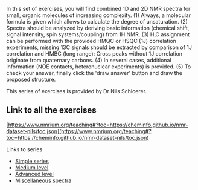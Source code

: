 In this set of exercises, you will find combined 1D and 2D NMR spectra for small, organic molecules of increasing complexity.
(1) Always, a molecular formula is given which allows to calculate the degree of unsaturation. 
(2) Spectra should be analyzed by deriving basic information (chemical shift, signal intensity, spin systems/coupling) from 1H NMR.
(3) H,C assignment can be performed with the provided HMQC or HSQC (1J) correlation experiments, missing 13C signals should be extracted
by comparison of 1J correlation and HMBC (long range): Cross peaks without 1J correlation originate from quaternary carbons. 
(4) In several cases, additional information (NOE contacts, heteronuclear experiments) is provided.
(5) To check your answer, finally click the 'draw answer' button and draw the proposed structure.

This series of exercises is provided by Dr Nils Schloerer.

## Link to all the exercises

[https://www.nmrium.org/teaching#?toc=https://cheminfo.github.io/nmr-dataset-nils/toc.json](https://www.nmrium.org/teaching#?toc=https://cheminfo.github.io/nmr-dataset-nils/toc.json)

Links to series

* [Simple series](https://www.nmrium.org/teaching#?toc=https://cheminfo.github.io/nmr-dataset-nils/toc_01_simple.json)
* [Medium level](https://www.nmrium.org/teaching#?toc=https://cheminfo.github.io/nmr-dataset-nils/toc_02_medium.json)
* [Advanced level](https://www.nmrium.org/teaching#?toc=https://cheminfo.github.io/nmr-dataset-nils/toc_03_advanced.json)
* [Miscellaneous spectra](https://www.nmrium.org/teaching#?toc=https://cheminfo.github.io/nmr-dataset-nils/toc_04_others.json)
